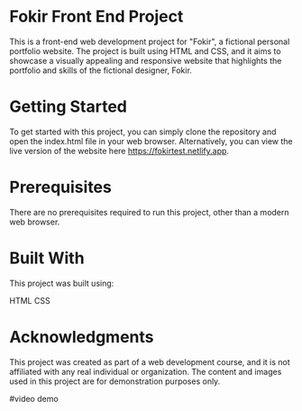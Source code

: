 # Fokir Front End Project
This is a front-end web development project for "Fokir", a fictional personal portfolio website. The project is built using HTML and CSS, and it aims to showcase a visually appealing and responsive website that highlights the portfolio and skills of the fictional designer, Fokir.

# Getting Started
To get started with this project, you can simply clone the repository and open the index.html file in your web browser. Alternatively, you can view the live version of the website here https://fokirtest.netlify.app.

# Prerequisites
There are no prerequisites required to run this project, other than a modern web browser.

# Built With
This project was built using:

HTML
CSS

# Acknowledgments
This project was created as part of a web development course, and it is not affiliated with any real individual or organization. The content and images used in this project are for demonstration purposes only.

#video demo
